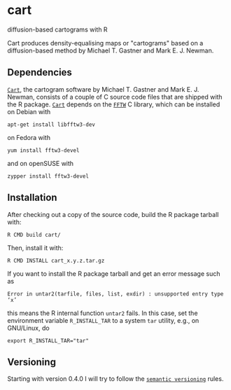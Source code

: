 # cart

diffusion-based cartograms with R

Cart produces density-equalising maps or "cartograms" based on a
diffusion-based method by Michael T. Gastner and Mark E. J. Newman.

## Dependencies

[`Cart`](http://www-personal.umich.edu/~mejn/cart/), the cartogram software by
Michael T. Gastner and Mark E. J. Newman, consists of a couple of C source code
files that are shipped with the R
package. [`Cart`](http://www-personal.umich.edu/~mejn/cart/)
depends on the [`FFTW`](http://www.fftw.org/) C library, which can be
installed on Debian with

    apt-get install libfftw3-dev

on Fedora with

    yum install fftw3-devel

and on openSUSE with

    zypper install fftw3-devel

## Installation

After checking out a copy of the source code, build the R package tarball with:

    R CMD build cart/

Then, install it with:

    R CMD INSTALL cart_x.y.z.tar.gz

If you want to install the R package tarball and get an error message such as

    Error in untar2(tarfile, files, list, exdir) : unsupported entry type ‘x’

this means the R internal function `untar2` fails. In this case, set the
environment variable `R_INSTALL_TAR` to a system `tar` utility, e.g., on
GNU/Linux, do

    export R_INSTALL_TAR="tar"

## Versioning

Starting with version 0.4.0 I will try to follow the [`semantic
versioning`](http://semantic.org/) rules.

